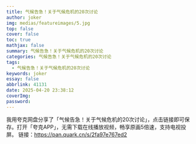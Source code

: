 ```yaml
---
title: 气候告急！关于气候危机的20次讨论
author: joker
img: medias/featureimages/5.jpg
top: false
cover: false
toc: true
mathjax: false
summary: 气候告急！关于气候危机的20次讨论
categories: 气候告急！关于气候危机的20次讨论
tags:
  - 气候告急！关于气候危机的20次讨论
keywords: joker
essay: false
abbrlink: 41131
date: 2025-04-20 23:38:12
coverImg:
password:
---
```


我用夸克网盘分享了「气候告急！关于气候危机的20次讨论」，点击链接即可保存。打开「夸克APP」，无需下载在线播放视频，畅享原画5倍速，支持电视投屏。
链接：https://pan.quark.cn/s/2fa97e767ed2
